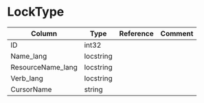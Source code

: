 # LockType

| Column | Type | Reference | Comment |
|--------|------|-----------|---------|
|ID|int32|||
|Name_lang|locstring|||
|ResourceName_lang|locstring|||
|Verb_lang|locstring|||
|CursorName|string|||
